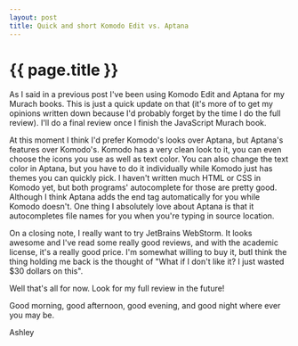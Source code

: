 ```yaml
---
layout: post
title: Quick and short Komodo Edit vs. Aptana
---
```


{{ page.title }}
==============

As I said in a previous post I've been using Komodo Edit and Aptana for my Murach books. This is just a quick update on that (it's more of to get my opinions written down because I'd probably forget by the time I do the full review). I'll do a final review once I finish the JavaScript Murach book.

At this moment I think I'd prefer Komodo's looks over Aptana, but Aptana's features over Komodo's. Komodo has a very clean look to it, you can even choose the icons you use as well as text color. You can also change the text color in Aptana, but you have to do it individually while Komodo just has themes you can quickly pick. I haven't written much HTML or CSS in Komodo yet, but both programs' autocomplete for those are pretty good. Although I think Aptana adds the end tag automatically for you while Komodo doesn't. One thing I absolutely love about Aptana is that it autocompletes file names for you when you're typing in source location.

On a closing note, I really want to try JetBrains WebStorm. It looks awesome and I've read some really good reviews, and with the academic license, it's a really good price. I'm somewhat willing to buy it, butI think the thing holding me back is the thought of "What if I don't like it? I just wasted $30 dollars on this".

Well that's all for now. Look for my full review in the future!

Good morning, good afternoon, good evening, and good night where ever you may be.

Ashley